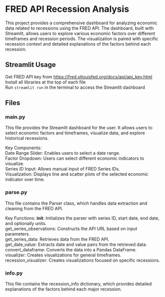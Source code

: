 # FRED API Recession Analysis

This project provides a comprehensive dashboard for analyzing economic data related to recessions using the FRED API. The dashboard, built with Streamlit, allows users to explore various economic factors over different timeframes and recession periods. The visualization is paired with specific recession context and detailed explanations of the factors behind each recession.

## Streamlit Usage
Get FRED API key from https://fred.stlouisfed.org/docs/api/api_key.html<br /> 
Install all libraries at the top of each file<br /> 
Run `streamlit run` in the terminal to access the Streamlit dashboard<br /> 

## Files

### main.py
This file provides the Streamlit dashboard for the user. It allows users to select economic factors and timeframes, visualize data, and explore historical recessions.

Key Components:<br /> 
Date Range Slider: Enables users to select a date range.<br /> 
Factor Dropdown: Users can select different economic indicators to visualize.<br /> 
Series ID Input: Allows manual input of FRED Series IDs.<br /> 
Visualization: Displays line and scatter plots of the selected economic indicator over time.<br /> 

### parse.py
This file contains the Parser class, which handles data extraction and cleaning from the FRED API.

Key Functions:
__init__: Initializes the parser with series ID, start date, end date, and optionally units.<br /> 
get_series_observations: Constructs the API URL based on input parameters.<br /> 
get_series_data: Retrieves data from the FRED API.<br /> 
get_date_value: Extracts date and value pairs from the retrieved data.<br /> 
convert_dataframe: Converts the data into a Pandas DataFrame.<br /> 
visualizer: Creates visualizations for general timeframes.<br /> 
recession_visualizer: Creates visualizations focused on specific recessions.<br /> 

### info.py
This file contains the recession_info dictionary, which provides detailed explanations of the factors behind each major recession.
